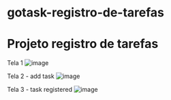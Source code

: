 # gotask-registro-de-tarefas

# Projeto registro de tarefas


Tela 1
![image](https://user-images.githubusercontent.com/101597768/207779381-10aba1d6-3af2-4e78-8396-66c8d013f31d.png)

Tela 2 - add task
![image](https://user-images.githubusercontent.com/101597768/207779452-d5eba92e-cbac-40d5-9d5e-481f7671b58a.png)

Tela 3 - task registered
![image](https://user-images.githubusercontent.com/101597768/207779546-35ac5fb2-9021-4ea7-af60-d8c36fc82c6d.png)
